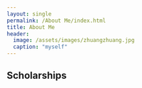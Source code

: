 ```yaml
---
layout: single
permalink: /About Me/index.html
title: About Me
header:
  image: /assets/images/zhuangzhuang.jpg
  caption: "myself"
---
```




## Scholarships




